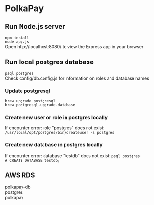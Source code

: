# PolkaPay

## Run Node.js server
`npm install`  
`node app.js`  
Open http://localhost:8080/ to view the Express app in your browser

## Run local postgres database
`psql postgres`  
Check config/db.config.js for information on roles and database names

### Update postgresql
`brew upgrade postgresql`  
`brew postgresql-upgrade-database`

### Create new user or role in postgres locally
If encounter error: role "postgres" does not exist:
`/usr/local/opt/postgres/bin/createuser -s postgres`

### Create new database in postgres locally
If encounter error: database "testdb" does not exist:
`psql postgres`  
`# CREATE DATABASE testdb;`

## AWS RDS
polkapay-db  
postgres  
polkapay
